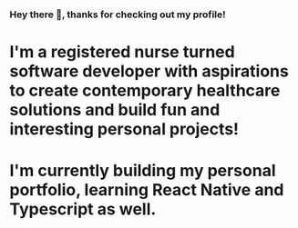 ### Hey there 👋, thanks for checking out my profile!

# I'm a registered nurse turned software developer with aspirations to create contemporary healthcare solutions and build fun and interesting personal projects! 

# I'm currently building my personal portfolio, learning React Native and Typescript as well. 

